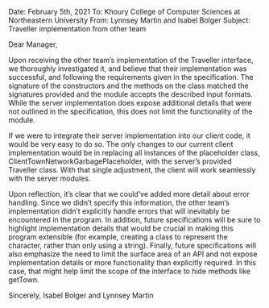 Date: February 5th, 2021
To: Khoury College of Computer Sciences at Northeastern University
From: Lynnsey Martin and Isabel Bolger
Subject: Traveller implementation from other team

Dear Manager,

Upon receiving the other team’s implementation of the Traveller interface, we thoroughly investigated it, and believe that their implementation was successful, and following the requirements given in the specification. The signature of the constructors and the methods on the class matched the signatures provided and the module accepts the described input formats. While the server implementation does expose additional details that were not outlined in the specification, this does not limit the functionality of the module. 

If we were to integrate their server implementation into our client code, it would be very easy to do so. The only changes to our current client implementation would be in replacing all instances of the placeholder class, ClientTownNetworkGarbagePlaceholder, with the server’s provided Traveller class. With that single adjustment, the client will work seamlessly with the server modules.

Upon reflection, it’s clear that we could’ve added more detail about error handling. Since we didn’t specify this information, the other team’s implementation didn’t explicitly handle errors that will inevitably be encountered in the program. In addition, future specifications will be sure to highlight implementation details that  would be crucial in making this program extensible (for example, creating a class to represent the character, rather than only using a string). Finally, future specifications will also emphasize the need to limit the surface area of an API and not expose implementation details or more functionality than explicitly required. In this case, that might help limit the scope of the interface to hide methods like getTown.  

Sincerely, 
Isabel Bolger and Lynnsey Martin
